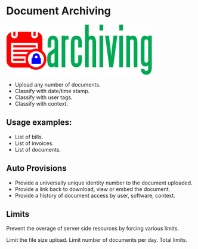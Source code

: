 # Document Archiving

![Logo](logo.png)

* Upload any number of documents.
* Classify with date/time stamp.
* Classify with user tags.
* Classify with context.

## Usage examples:
* List of bills.
* List of invoices.
* List of documents.


## Auto Provisions
* Provide a universally unique identity number to the document uploaded.
* Provide a link back to download, view or embed the document.
* Provide a history of document access by user, software, context.

## Limits
Prevent the overage of server side resources by forcing various limits.

Limit the file size upload.
Limit number of documents per day.
Total limits.